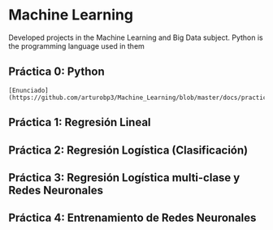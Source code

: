 # Machine Learning
Developed projects in the Machine Learning and Big Data subject. Python is the programming language used in them

## Práctica 0: Python
    [Enunciado](https://github.com/arturobp3/Machine_Learning/blob/master/docs/practica0/p0.pdf)
## Práctica 1: Regresión Lineal
## Práctica 2: Regresión Logística (Clasificación)
## Práctica 3: Regresión Logística multi-clase y Redes Neuronales
## Práctica 4: Entrenamiento de Redes Neuronales
